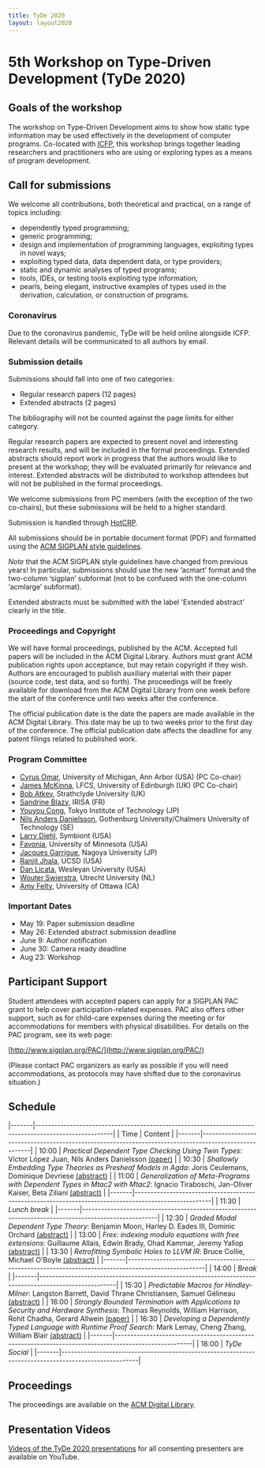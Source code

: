 ```yaml
---
title: TyDe 2020
layout: layout2020
---
```


# 5th Workshop on Type-Driven Development (TyDe 2020)

## Goals of the workshop

The workshop on Type-Driven Development aims to show how static type information may be used effectively in the development of computer programs. Co-located with [ICFP](http://icfp20.sigplan.org/), this workshop brings together leading researchers and practitioners who are using or exploring types as a means of program development.

## Call for submissions

We welcome all contributions, both theoretical and practical, on a
range of topics including:

-   dependently typed programming;
-   generic programming;
-   design and implementation of programming languages, exploiting types in novel ways;
-   exploiting typed data, data dependent data, or type providers;
-   static and dynamic analyses of typed programs;
-   tools, IDEs, or testing tools exploiting type information;
-   pearls, being elegant, instructive examples of types used in the derivation, calculation, or construction of programs.

### Coronavirus

Due to the coronavirus pandemic, TyDe will be held online alongside ICFP. Relevant details will be communicated to all authors by email.

### Submission details

Submissions should fall into one of two categories:

-   Regular research papers (12 pages)
-   Extended abstracts (2 pages)

The bibliography will not be counted against the page limits for
either category.

Regular research papers are expected to present novel and interesting
research results, and will be included in the formal
proceedings. Extended abstracts should report work in progress that
the authors would like to present at the workshop; they will be evaluated primarily for relevance and interest. Extended abstracts
will be distributed to workshop attendees but will not be published in
the formal proceedings.

We welcome submissions from PC members (with the exception of the two
co-chairs), but these submissions will be held to a higher standard.

Submission is handled through [HotCRP](https://tyde20.hotcrp.com).

All submissions should be in portable document format (PDF) and
formatted using the [ACM SIGPLAN style guidelines](http://www.sigplan.org/Resources/Author/).

*Note* that the ACM SIGPLAN style guidelines have changed from
previous years! In particular, submissions should use the new
‘acmart’ format and the two-column ‘sigplan’ subformat (not to be
confused with the one-column ‘acmlarge’ subformat).

Extended abstracts must be submitted with the label 'Extended
abstract' clearly in the title.

### Proceedings and Copyright

We will have formal proceedings, published by the ACM. Accepted full
papers will be included in the ACM Digital Library. Authors must grant
ACM publication rights upon acceptance, but may retain copyright if they
wish. Authors are encouraged to publish auxiliary material with their
paper (source code, test data, and so forth). The proceedings will be
freely available for download from the ACM Digital Library from one week
before the start of the conference until two weeks after the conference.

The official publication date is the date the papers are made
available in the ACM Digital Library. This date may be up to two weeks
prior to the first day of the conference. The official publication
date affects the deadline for any patent filings related to published
work.

### Program Committee

-   [Cyrus Omar](https://web.eecs.umich.edu/~comar), University of Michigan, Ann Arbor (USA) (PC Co-chair)
-   [James McKinna](http://www.inf.ed.ac.uk/people/staff/James_McKinna.html), LFCS, University of Edinburgh (UK) (PC Co-chair)
-   [Bob Atkey](http://bentnib.org/), Strathclyde University (UK)
-   [Sandrine Blazy](https://people.irisa.fr/Sandrine.Blazy/), IRISA (FR)
-   [Youyou Cong](http://prg.is.titech.ac.jp/people/cong/), Tokyo Institute of Technology (JP)
-   [Nils Anders Danielsson](http://www.cse.chalmers.se/~nad/), Gothenburg University/Chalmers University of Technology (SE)
-   [Larry Diehl](http://www.larrytheliquid.com/), Symbiont (USA)
-   [Favonia](https://favonia.org/), University of Minnesota (USA)
-   [Jacques Garrigue](http://www.math.nagoya-u.ac.jp/~garrigue/home.html), Nagoya University (JP)
-   [Ranjit Jhala](http://ranjitjhala.github.io/), UCSD (USA)
-   [Dan Licata](http://dlicata.web.wesleyan.edu/), Wesleyan University (USA)
-   [Wouter Swierstra](http://www.staff.science.uu.nl/~swier004), Utrecht University (NL)
-   [Amy Felty](http://www.eecs.uottawa.ca/~afelty/), University of Ottawa (CA)

### Important Dates

- May 19: Paper submission deadline
- May 26: Extended abstract submission deadline
- June 9: Author notification
- June 30: Camera ready deadline
- Aug 23: Workshop

## Participant Support

Student attendees with accepted papers can apply for a SIGPLAN PAC grant
to help cover participation-related expenses. PAC also offers other support, such as
for child-care expenses during the meeting or for accommodations for members with physical disabilities. For details
on the PAC program, see its web page:

  [http://www.sigplan.org/PAC/](http://www.sigplan.org/PAC/)

(Please contact PAC organizers as early as possible if you will need accommodations, as protocols may have shifted due to the coronavirus situation.)

## Schedule
|-------|------------------------------------------------------------------------------------------------------|
| Time  | Content                                                                                              |
|-------|------------------------------------------------------------------------------------------------------|
| 10:00 | *Practical Dependent Type Checking Using Twin Types*: Víctor López Juan, Nils Anders Danielsson [(paper)](http://tydeworkshop.org/2020-abstracts/paper6.pdf) |
| 10:30 | *Shallowly Embedding Type Theories as Presheaf Models in Agda*: Joris Ceulemans, Dominique Devriese [(abstract)](http://tydeworkshop.org/2020-abstracts/paper11.pdf) |
| 11:00 | *Generalization of Meta-Programs with Dependent Types in Mtac2 with Mtac2*: Ignacio Tiraboschi, Jan-Oliver Kaiser, Beta Ziliani [(abstract)](http://tydeworkshop.org/2020-abstracts/paper12.pdf) |
|-------|------------------------------------------------------------------------------------------------------|
| 11:30 | *Lunch break*                                                                                        |
|-------|------------------------------------------------------------------------------------------------------|
| 12:30 | *Graded Modal Dependent Type Theory*: Benjamin Moon, Harley D. Eades III, Dominic Orchard [(abstract)](http://tydeworkshop.org/2020-abstracts/paper8.pdf) |
| 13:00 | *Frex: indexing modulo equations with free extensions*: Guillaume Allais, Edwin Brady, Ohad Kammar, Jeremy Yallop [(abstract)](http://tydeworkshop.org/2020-abstracts/paper3.pdf) |
| 13:30 | *Retrofitting Symbolic Holes to LLVM IR*: Bruce Collie, Michael O'Boyle [(abstract)](http://tydeworkshop.org/2020-abstracts/paper7.pdf) |
|-------|------------------------------------------------------------------------------------------------------|
| 14:00 | *Break*                                                                                              |
|-------|------------------------------------------------------------------------------------------------------|
| 15:30 | *Predictable Macros for Hindley-Milner*: Langston Barrett, David Thrane Christiansen, Samuel Gélineau [(abstract)](http://tydeworkshop.org/2020-abstracts/paper9.pdf) |
| 16:00 | *Strongly Bounded Termination with Applications to Security and Hardware Synthesis*: Thomas Reynolds, William Harrison, Rohit Chadha, Gerard Allwein [(paper)](http://tydeworkshop.org/2020-abstracts/paper4.pdf) |
| 16:30 | *Developing a Dependently Typed Language with Runtime Proof Search*: Mark Lemay, Cheng Zhang, William Blair [(abstract)](http://tydeworkshop.org/2020-abstracts/paper10.pdf) |
|-------|------------------------------------------------------------------------------------------------------|
| 18:00 | *TyDe Social*                                                                                       |
|-------|------------------------------------------------------------------------------------------------------|

## Proceedings

The proceedings are available on the [ACM Digital Library](https://dl.acm.org/doi/proceedings/10.1145/3406089).

## Presentation Videos

[Videos of the TyDe 2020 presentations](https://www.youtube.com/watch?v=pA0wOOcf5rM&list=PLyrlk8Xaylp63TV8z8yZb79BNzFse9wVO) for all consenting presenters are available on YouTube.
